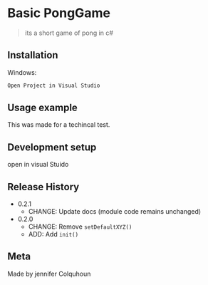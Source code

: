# Basic PongGame
> its a short game of pong in c#


## Installation

Windows:

```sh
Open Project in Visual Studio
```

## Usage example
This was made for a techincal test.


## Development setup
open in visual Stuido

## Release History

* 0.2.1
    * CHANGE: Update docs (module code remains unchanged)
* 0.2.0
    * CHANGE: Remove `setDefaultXYZ()`
    * ADD: Add `init()`

## Meta

Made by jennifer Colquhoun 

